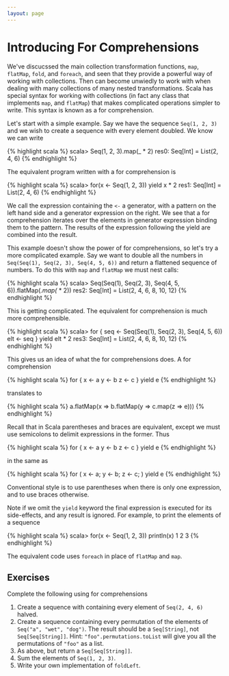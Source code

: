 ```yaml
---
layout: page
---
```


# Introducing For Comprehensions

We've discucssed the main collection transformation functions, `map`, `flatMap`, `fold`, and `foreach`, and seen that they provide a powerful way of working with collections. Then can become unwiedly to work with when dealing with many collections of many nested transformations. Scala has special syntax for working with collections (in fact any class that implements `map`, and `flatMap`) that makes complicated operations simpler to write. This syntax is known as a for comprehension.

Let's start with a simple example. Say we have the sequence `Seq(1, 2, 3)` and we wish to create a sequence with every element doubled. We know we can write

{% highlight scala %}
scala> Seq(1, 2, 3).map(_ * 2)
res0: Seq[Int] = List(2, 4, 6)
{% endhighlight %}

The equivalent program written with a for comprehension is

{% highlight scala %}
scala> for(x <- Seq(1, 2, 3)) yield x * 2
res1: Seq[Int] = List(2, 4, 6)
{% endhighlight %}

We call the expression containing the `<-` a generator, with a pattern on the left hand side and a generator expression on the right. We see that a for comprehension iterates over the elements in generator expression binding them to the pattern. The results of the expression following the yield are combined into the result.

This example doesn't show the power of for comprehensions, so let's try a more complicated example. Say we want to double all the numbers in `Seq(Seq(1), Seq(2, 3), Seq(4, 5, 6))` and return a flattened sequence of numbers. To do this with `map` and `flatMap` we must nest calls:

{% highlight scala %}
scala> Seq(Seq(1), Seq(2, 3), Seq(4, 5, 6)).flatMap(_.map(_ * 2))
res2: Seq[Int] = List(2, 4, 6, 8, 10, 12)
{% endhighlight %}

This is getting complicated. The equivalent for comprehension is much more comprehensible.

{% highlight scala %}
scala> for {
  seq <- Seq(Seq(1), Seq(2, 3), Seq(4, 5, 6))
  elt <- seq
} yield elt * 2
res3: Seq[Int] = List(2, 4, 6, 8, 10, 12)
{% endhighlight %}

This gives us an idea of what the for comprehensions does. A for comprehension

{% highlight scala %}
for {
  x <- a
  y <- b
  z <- c
} yield e
{% endhighlight %}

translates to

{% highlight scala %}
a.flatMap(x => b.flatMap(y => c.map(z => e)))
{% endhighlight %}

Recall that in Scala parentheses and braces are equivalent, except we must use semicolons to delimit expressions in the former. Thus

{% highlight scala %}
for {
  x <- a
  y <- b
  z <- c
} yield e
{% endhighlight %}

in the same as

{% highlight scala %}
for (
  x <- a;
  y <- b;
  z <- c;
) yield e
{% endhighlight %}

Conventional style is to use parentheses when there is only one expression, and to use braces otherwise.

Note if we omit the `yield` keyword the final expression is executed for its side-effects, and any result is ignored. For example, to print the elements of a sequence

{% highlight scala %}
scala> for(x <- Seq(1, 2, 3)) println(x)
1
2
3
{% endhighlight %}

The equivalent code uses `foreach` in place of `flatMap` and `map`.

## Exercises

Complete the following using for comprehensions

1. Create a sequence with containing every element of `Seq(2, 4, 6)` halved.
1. Create a sequence containing every permutation of the elements of `Seq("a", "wet", "dog")`. The result should be a `Seq[String]`, not `Seq[Seq[String]]`. Hint: `"foo".permutations.toList` will give you all the permutations of `"foo"` as a list.
1. As above, but return a `Seq[Seq[String]]`.
1. Sum the elements of `Seq(1, 2, 3)`.
1. Write your own implementation of `foldLeft`.
